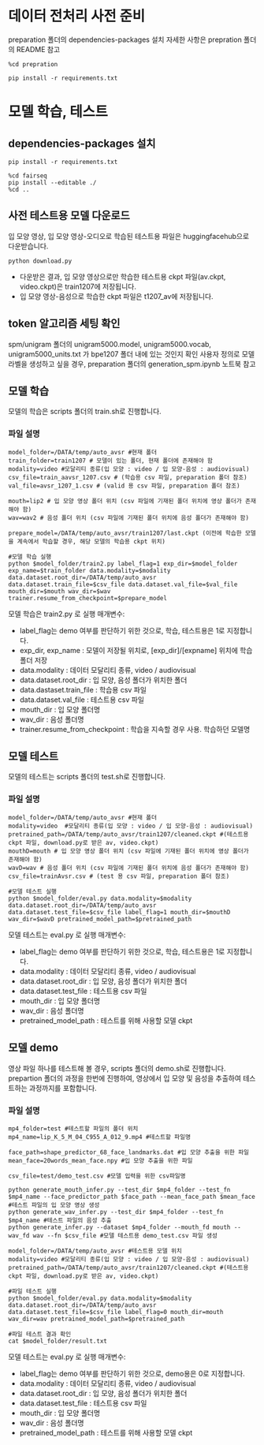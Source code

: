 # 데이터 전처리 사전 준비
preparation 폴더의 dependencies-packages 설치 
자세한 사항은 prepration 폴더의 README 참고
~~~
%cd prepration

pip install -r requirements.txt
~~~

# 모델 학습, 테스트

## dependencies-packages 설치
~~~
pip install -r requirements.txt

%cd fairseq
pip install --editable ./
%cd ..
~~~


## 사전 테스트용 모델 다운로드
입 모양 영상, 입 모양 영상-오디오로 학습된 테스트용 파일은 huggingfacehub으로 다운받습니다. 

~~~
python download.py
~~~

* 다운받은 결과, 입 모양 영상으로만 학습한 테스트용 ckpt 파일(av.ckpt, video.ckpt)은 train1207에 저장됩니다. 
* 입 모양 영상-음성으로 학습한 ckpt 파일은 t1207_av에 저장됩니다.

## token 알고리즘 세팅 확인
spm/unigram 폴더의 unigram5000.model, unigram5000.vocab, unigram5000_units.txt 가 bpe1207 폴더 내에 있는 것인지 확인
사용자 정의로 모델 라벨을 생성하고 싶을 경우, preparation 폴더의 generation_spm.ipynb 노트북 참고

## 모델 학습

모델의 학습은 scripts 폴더의 train.sh로 진행합니다. 

### 파일 설명
~~~
model_folder=/DATA/temp/auto_avsr #현재 폴더
train_folder=train1207 # 모델이 있는 폴더, 현재 폴더에 존재해야 함
modality=video #모달리티 종류(입 모양 : video / 입 모양-음성 : audiovisual) 
csv_file=train_aavsr_1207.csv # (학습용 csv 파일, preparation 폴더 참조)
val_file=avsr_1207_1.csv # (valid 용 csv 파일, preparation 폴더 참조) 

mouth=lip2 # 입 모양 영상 폴더 위치 (csv 파일에 기재된 폴더 위치에 영상 폴더가 존재해야 함)
wav=wav2 # 음성 폴더 위치 (csv 파일에 기재된 폴더 위치에 음성 폴더가 존재해야 함)

prepare_model=/DATA/temp/auto_avsr/train1207/last.ckpt (이전에 학습한 모델을 계속에서 학습할 경우, 해당 모델의 학습용 ckpt 위치)

#모델 학습 실행
python $model_folder/train2.py label_flag=1 exp_dir=$model_folder exp_name=$train_folder data.modality=$modality data.dataset.root_dir=/DATA/temp/auto_avsr data.dataset.train_file=$csv_file data.dataset.val_file=$val_file mouth_dir=$mouth wav_dir=$wav trainer.resume_from_checkpoint=$prepare_model
~~~

모델 학습은 train2.py 로 실행
매개변수: 
  * label_flag는 demo 여부를 판단하기 위한 것으로, 학습, 테스트용은 1로 지정합니다.
  * exp_dir, exp_name : 모델이 저장될 위치로, [exp_dir]/[expname]  위치에 학습 폴더 저장
  * data.modality : 데이터 모달리티 종류, video / audiovisual
  * data.dataset.root_dir : 입 모양, 음성 폴더가 위치한 폴더
  * data.dastaset.train_file : 학습용 csv 파일
  * data.dataset.val_file : 테스트용 csv 파일
  * mouth_dir : 입 모양 폴더명
  * wav_dir : 음성 폴더명
  * trainer.resume_from_checkpoint : 학습을 지속할 경우 사용. 학습하던 모델명

    
## 모델 테스트

모델의 테스트는 scripts 폴더의 test.sh로 진행합니다. 

### 파일 설명
~~~
model_folder=/DATA/temp/auto_avsr #현재 폴더
modality=video  #모달리티 종류(입 모양 : video / 입 모양-음성 : audiovisual)
pretrained_path=/DATA/temp/auto_avsr/train1207/cleaned.ckpt #(테스트용 ckpt 파일, download.py로 받은 av, video.ckpt) 
mouthD=mouth # 입 모양 영상 폴더 위치 (csv 파일에 기재된 폴더 위치에 영상 폴더가 존재해야 함)
wavD=wav # 음성 폴더 위치 (csv 파일에 기재된 폴더 위치에 음성 폴더가 존재해야 함)
csv_file=trainAvsr.csv # (test 용 csv 파일, preparation 폴더 참조) 

#모델 테스트 실행
python $model_folder/eval.py data.modality=$modality data.dataset.root_dir=/DATA/temp/auto_avsr data.dataset.test_file=$csv_file label_flag=1 mouth_dir=$mouthD wav_dir=$wavD pretrained_model_path=$pretrained_path
~~~

모델 테스트는 eval.py 로 실행
매개변수: 
  * label_flag는 demo 여부를 판단하기 위한 것으로, 학습, 테스트용은 1로 지정합니다.
  * data.modality : 데이터 모달리티 종류, video / audiovisual
  * data.dataset.root_dir : 입 모양, 음성 폴더가 위치한 폴더
  * data.dataset.test_file : 테스트용 csv 파일
  * mouth_dir : 입 모양 폴더명
  * wav_dir : 음성 폴더명
  * pretrained_model_path : 테스트를 위해 사용할 모델 ckpt 


## 모델 demo

영상 파일 하나를 테스트해 볼 경우, scripts 폴더의 demo.sh로 진행합니다. 
prepartion 폴더의 과정을 한번에 진행하여, 영상에서 입 모양 및 음성을 추출하여 테스트하는 과정까지를 포함합니다. 

### 파일 설명

~~~
mp4_folder=test #테스트할 파일의 폴더 위치
mp4_name=lip_K_5_M_04_C955_A_012_9.mp4 #테스트할 파일명

face_path=shape_predictor_68_face_landmarks.dat #입 모양 추출을 위한 파일
mean_face=20words_mean_face.npy #입 모양 추출을 위한 파일

csv_file=test/demo_test.csv #모델 입력을 위한 csv파일명

python generate_mouth_infer.py --test_dir $mp4_folder --test_fn $mp4_name --face_predictor_path $face_path --mean_face_path $mean_face   #테스트 파일의 입 모양 영상 생성
python generate_wav_infer.py --test_dir $mp4_folder --test_fn $mp4_name #테스트 파일의 음성 추출
python generate_infer.py --dataset $mp4_folder --mouth_fd mouth --wav_fd wav --fn $csv_file #모델 테스트용 demo_test.csv 파일 생성

model_folder=/DATA/temp/auto_avsr #테스트용 모델 위치
modality=video #모달리티 종류(입 모양 : video / 입 모양-음성 : audiovisual)
pretrained_path=/DATA/temp/auto_avsr/train1207/cleaned.ckpt #(테스트용 ckpt 파일, download.py로 받은 av, video.ckpt) 

#파일 테스트 실행
python $model_folder/eval.py data.modality=$modality data.dataset.root_dir=/DATA/temp/auto_avsr data.dataset.test_file=$csv_file label_flag=0 mouth_dir=mouth wav_dir=wav pretrained_model_path=$pretrained_path 

#파일 테스트 결과 확인
cat $model_folder/result.txt
~~~

모델 테스트는 eval.py 로 실행
매개변수: 
 * label_flag는 demo 여부를 판단하기 위한 것으로, demo용은 0로 지정합니다.
 * data.modality : 데이터 모달리티 종류, video / audiovisual
  * data.dataset.root_dir : 입 모양, 음성 폴더가 위치한 폴더
  * data.dataset.test_file : 테스트용 csv 파일
  * mouth_dir : 입 모양 폴더명
  * wav_dir : 음성 폴더명
  * pretrained_model_path : 테스트를 위해 사용할 모델 ckpt 


